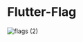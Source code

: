 # Flutter-Flag

![flags (2)](https://user-images.githubusercontent.com/76746914/147921070-7070c0e2-8e29-4acc-b83b-3edf10868b22.png)

